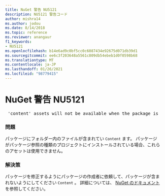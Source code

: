 ```yaml
---
title: NuGet 警告 NU5121
description: NU5121 警告コード
author: mishra14
ms.author: jodou
ms.date: 8/14/2018
ms.topic: reference
ms.reviewer: anangaur
f1_keywords:
- NU5121
ms.openlocfilehash: b14e6ad9c0bf5cc0c6087434e92675d071db39d1
ms.sourcegitcommit: ee6c3f203648a5561c809db54ebeb1d0f0598b68
ms.translationtype: MT
ms.contentlocale: ja-JP
ms.lasthandoff: 01/26/2021
ms.locfileid: "98779415"
---
```

# <a name="nuget-warning-nu5121"></a>NuGet 警告 NU5121
<pre> 'content' assets will not be available when the package is installed after the migration.</pre>

### <a name="issue"></a>問題

パッケージにフォルダー内のファイルが含まれてい `Content` ます。 パッケージがパッケージ参照の種類のプロジェクトにインストールされている場合、これらのアセットは使用できません。


### <a name="solution"></a>解決策

パッケージを修正するようにパッケージの作成者に依頼して、パッケージが含まれないようにしてください `Content` 。 詳細については、 [NuGet のドキュメント](../../consume-packages/migrate-packages-config-to-package-reference.md)を参照してください。
